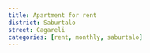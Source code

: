 ```yaml
---
title: Apartment for rent
district: Saburtalo
street: Cagareli
categories: [rent, monthly, saburtalo]
---
```


